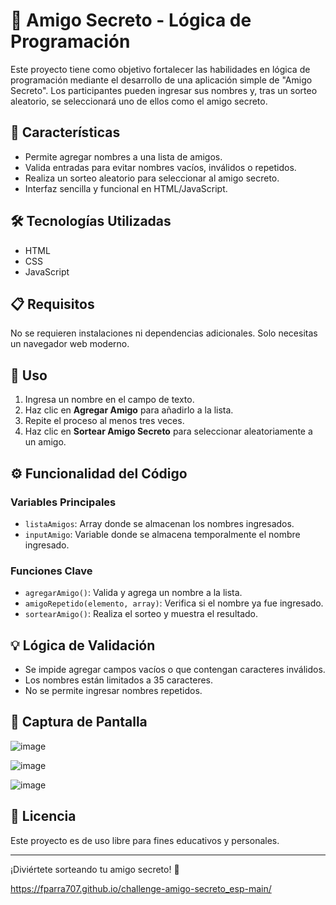# 🎁 Amigo Secreto - Lógica de Programación

Este proyecto tiene como objetivo fortalecer las habilidades en lógica de programación mediante el desarrollo de una aplicación simple de "Amigo Secreto". Los participantes pueden ingresar sus nombres y, tras un sorteo aleatorio, se seleccionará uno de ellos como el amigo secreto.

## 🚀 Características

- Permite agregar nombres a una lista de amigos.
- Valida entradas para evitar nombres vacíos, inválidos o repetidos.
- Realiza un sorteo aleatorio para seleccionar al amigo secreto.
- Interfaz sencilla y funcional en HTML/JavaScript.

## 🛠️ Tecnologías Utilizadas

- HTML
- CSS
- JavaScript

## 📋 Requisitos

No se requieren instalaciones ni dependencias adicionales. Solo necesitas un navegador web moderno.

## 📎 Uso

1. Ingresa un nombre en el campo de texto.
2. Haz clic en **Agregar Amigo** para añadirlo a la lista.
3. Repite el proceso al menos tres veces.
4. Haz clic en **Sortear Amigo Secreto** para seleccionar aleatoriamente a un amigo.

## ⚙️ Funcionalidad del Código

### Variables Principales

- `listaAmigos`: Array donde se almacenan los nombres ingresados.
- `inputAmigo`: Variable donde se almacena temporalmente el nombre ingresado.

### Funciones Clave

- `agregarAmigo()`: Valida y agrega un nombre a la lista.
- `amigoRepetido(elemento, array)`: Verifica si el nombre ya fue ingresado.
- `sortearAmigo()`: Realiza el sorteo y muestra el resultado.

## 💡 Lógica de Validación

- Se impide agregar campos vacíos o que contengan caracteres inválidos.
- Los nombres están limitados a 35 caracteres.
- No se permite ingresar nombres repetidos.

## 📸 Captura de Pantalla

![image](https://github.com/user-attachments/assets/9e43b1db-303a-45f0-8226-1dccc58c750a)

![image](https://github.com/user-attachments/assets/a8280e22-86ac-44b9-b1c7-866e53ff00d3)

![image](https://github.com/user-attachments/assets/d62bf822-8ef1-4dfe-83c3-40de506af97b)

## 📄 Licencia

Este proyecto es de uso libre para fines educativos y personales.

---

¡Diviértete sorteando tu amigo secreto! 🎉

https://fparra707.github.io/challenge-amigo-secreto_esp-main/
